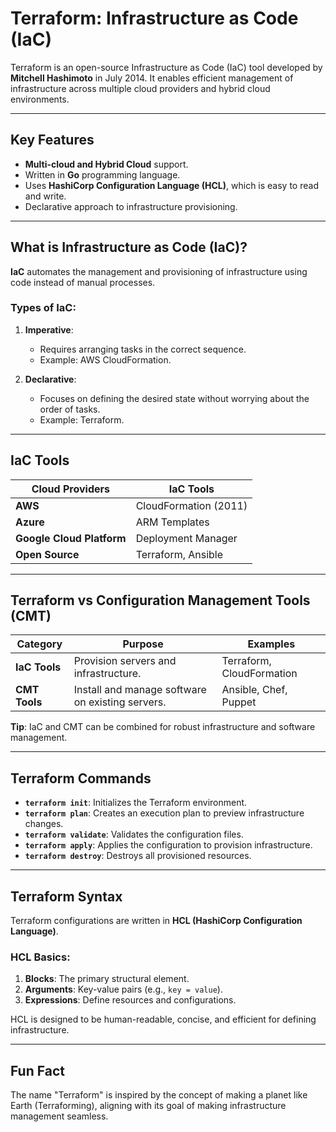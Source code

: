 # **Terraform: Infrastructure as Code (IaC)**  

Terraform is an open-source Infrastructure as Code (IaC) tool developed by **Mitchell Hashimoto** in July 2014. It enables efficient management of infrastructure across multiple cloud providers and hybrid cloud environments.  

---

## **Key Features**
- **Multi-cloud and Hybrid Cloud** support.  
- Written in **Go** programming language.  
- Uses **HashiCorp Configuration Language (HCL)**, which is easy to read and write.  
- Declarative approach to infrastructure provisioning.  

---

## **What is Infrastructure as Code (IaC)?**
**IaC** automates the management and provisioning of infrastructure using code instead of manual processes.  

### **Types of IaC**:
1. **Imperative**:  
   - Requires arranging tasks in the correct sequence.  
   - Example: AWS CloudFormation.  

2. **Declarative**:  
   - Focuses on defining the desired state without worrying about the order of tasks.  
   - Example: Terraform.  

---

## **IaC Tools**
| **Cloud Providers**      | **IaC Tools**                 |  
|--------------------------|-------------------------------|  
| **AWS**                  | CloudFormation (2011)         |  
| **Azure**                | ARM Templates                 |  
| **Google Cloud Platform**| Deployment Manager            |  
| **Open Source**          | Terraform, Ansible            |  

---

## **Terraform vs Configuration Management Tools (CMT)**
| **Category**        | **Purpose**                                                    | **Examples**              |  
|---------------------|----------------------------------------------------------------|---------------------------|  
| **IaC Tools**       | Provision servers and infrastructure.                          | Terraform, CloudFormation |  
| **CMT Tools**       | Install and manage software on existing servers.               | Ansible, Chef, Puppet     |  

**Tip**: IaC and CMT can be combined for robust infrastructure and software management.  

---

## **Terraform Commands**
- **`terraform init`**: Initializes the Terraform environment.  
- **`terraform plan`**: Creates an execution plan to preview infrastructure changes.  
- **`terraform validate`**: Validates the configuration files.  
- **`terraform apply`**: Applies the configuration to provision infrastructure.  
- **`terraform destroy`**: Destroys all provisioned resources.  

---

## **Terraform Syntax**  
Terraform configurations are written in **HCL (HashiCorp Configuration Language)**.  

### **HCL Basics**:  
1. **Blocks**: The primary structural element.  
2. **Arguments**: Key-value pairs (e.g., `key = value`).  
3. **Expressions**: Define resources and configurations.  

HCL is designed to be human-readable, concise, and efficient for defining infrastructure.  

---

## **Fun Fact**  
The name "Terraform" is inspired by the concept of making a planet like Earth (Terraforming), aligning with its goal of making infrastructure management seamless.  
